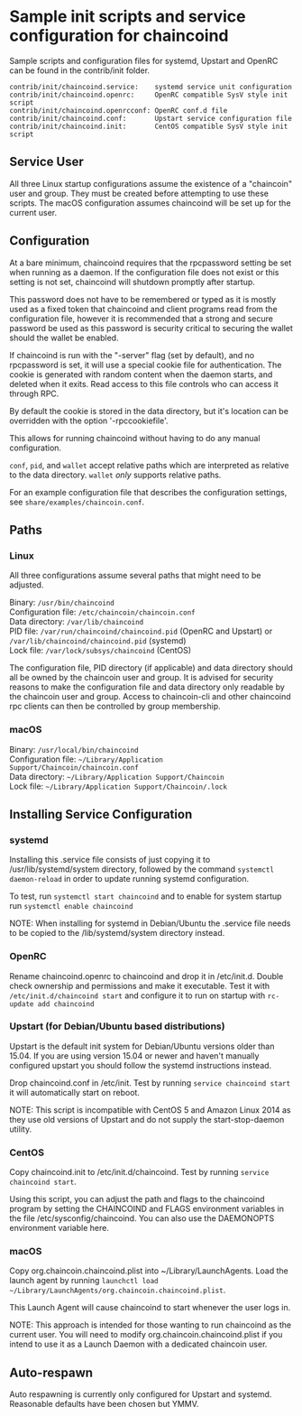 Sample init scripts and service configuration for chaincoind
==========================================================

Sample scripts and configuration files for systemd, Upstart and OpenRC
can be found in the contrib/init folder.

    contrib/init/chaincoind.service:    systemd service unit configuration
    contrib/init/chaincoind.openrc:     OpenRC compatible SysV style init script
    contrib/init/chaincoind.openrcconf: OpenRC conf.d file
    contrib/init/chaincoind.conf:       Upstart service configuration file
    contrib/init/chaincoind.init:       CentOS compatible SysV style init script

Service User
---------------------------------

All three Linux startup configurations assume the existence of a "chaincoin" user
and group.  They must be created before attempting to use these scripts.
The macOS configuration assumes chaincoind will be set up for the current user.

Configuration
---------------------------------

At a bare minimum, chaincoind requires that the rpcpassword setting be set
when running as a daemon.  If the configuration file does not exist or this
setting is not set, chaincoind will shutdown promptly after startup.

This password does not have to be remembered or typed as it is mostly used
as a fixed token that chaincoind and client programs read from the configuration
file, however it is recommended that a strong and secure password be used
as this password is security critical to securing the wallet should the
wallet be enabled.

If chaincoind is run with the "-server" flag (set by default), and no rpcpassword is set,
it will use a special cookie file for authentication. The cookie is generated with random
content when the daemon starts, and deleted when it exits. Read access to this file
controls who can access it through RPC.

By default the cookie is stored in the data directory, but it's location can be overridden
with the option '-rpccookiefile'.

This allows for running chaincoind without having to do any manual configuration.

`conf`, `pid`, and `wallet` accept relative paths which are interpreted as
relative to the data directory. `wallet` *only* supports relative paths.

For an example configuration file that describes the configuration settings,
see `share/examples/chaincoin.conf`.

Paths
---------------------------------

### Linux

All three configurations assume several paths that might need to be adjusted.

Binary:              `/usr/bin/chaincoind`  
Configuration file:  `/etc/chaincoin/chaincoin.conf`  
Data directory:      `/var/lib/chaincoind`  
PID file:            `/var/run/chaincoind/chaincoind.pid` (OpenRC and Upstart) or `/var/lib/chaincoind/chaincoind.pid` (systemd)  
Lock file:           `/var/lock/subsys/chaincoind` (CentOS)  

The configuration file, PID directory (if applicable) and data directory
should all be owned by the chaincoin user and group.  It is advised for security
reasons to make the configuration file and data directory only readable by the
chaincoin user and group.  Access to chaincoin-cli and other chaincoind rpc clients
can then be controlled by group membership.

### macOS

Binary:              `/usr/local/bin/chaincoind`  
Configuration file:  `~/Library/Application Support/Chaincoin/chaincoin.conf`  
Data directory:      `~/Library/Application Support/Chaincoin`  
Lock file:           `~/Library/Application Support/Chaincoin/.lock`  

Installing Service Configuration
-----------------------------------

### systemd

Installing this .service file consists of just copying it to
/usr/lib/systemd/system directory, followed by the command
`systemctl daemon-reload` in order to update running systemd configuration.

To test, run `systemctl start chaincoind` and to enable for system startup run
`systemctl enable chaincoind`

NOTE: When installing for systemd in Debian/Ubuntu the .service file needs to be copied to the /lib/systemd/system directory instead.

### OpenRC

Rename chaincoind.openrc to chaincoind and drop it in /etc/init.d.  Double
check ownership and permissions and make it executable.  Test it with
`/etc/init.d/chaincoind start` and configure it to run on startup with
`rc-update add chaincoind`

### Upstart (for Debian/Ubuntu based distributions)


Upstart is the default init system for Debian/Ubuntu versions older than 15.04. If you are using version 15.04 or newer and haven't manually configured upstart you should follow the systemd instructions instead.

Drop chaincoind.conf in /etc/init.  Test by running `service chaincoind start`
it will automatically start on reboot.

NOTE: This script is incompatible with CentOS 5 and Amazon Linux 2014 as they
use old versions of Upstart and do not supply the start-stop-daemon utility.

### CentOS

Copy chaincoind.init to /etc/init.d/chaincoind. Test by running `service chaincoind start`.

Using this script, you can adjust the path and flags to the chaincoind program by
setting the CHAINCOIND and FLAGS environment variables in the file
/etc/sysconfig/chaincoind. You can also use the DAEMONOPTS environment variable here.

### macOS

Copy org.chaincoin.chaincoind.plist into ~/Library/LaunchAgents. Load the launch agent by
running `launchctl load ~/Library/LaunchAgents/org.chaincoin.chaincoind.plist`.

This Launch Agent will cause chaincoind to start whenever the user logs in.

NOTE: This approach is intended for those wanting to run chaincoind as the current user.
You will need to modify org.chaincoin.chaincoind.plist if you intend to use it as a
Launch Daemon with a dedicated chaincoin user.

Auto-respawn
-----------------------------------

Auto respawning is currently only configured for Upstart and systemd.
Reasonable defaults have been chosen but YMMV.
